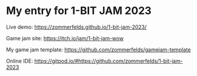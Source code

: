 # My entry for 1-BIT JAM 2023

Live demo: https://zommerfelds.github.io/1-bit-jam-2023/

Game jam site: https://itch.io/jam/1-bit-jam-wow

My game jam template: https://github.com/zommerfelds/gamejam-template

Online IDE: https://gitpod.io/#https://github.com/zommerfelds/1-bit-jam-2023